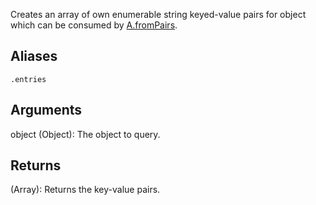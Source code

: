 Creates an array of own enumerable string keyed-value pairs for object which can be consumed by [A.fromPairs](/?id=frompairs).


## Aliases
`.entries`


## Arguments
object (Object): The object to query.


## Returns
(Array): Returns the key-value pairs.

